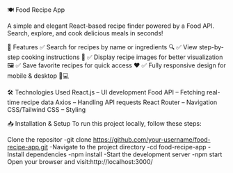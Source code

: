 🍽️ Food Recipe App

A simple and elegant React-based recipe finder powered by a Food API. Search, explore, and cook delicious meals in seconds!


📌 Features
✅ Search for recipes by name or ingredients 🔍
✅ View step-by-step cooking instructions 📖
✅ Display recipe images for better visualization 🖼️
✅ Save favorite recipes for quick access ❤️
✅ Fully responsive design for mobile & desktop 📱💻


🛠️ Technologies Used
React.js – UI development
Food API – Fetching real-time recipe data
Axios – Handling API requests
React Router – Navigation
CSS/Tailwind CSS – Styling


📥 Installation & Setup
To run this project locally, follow these steps:

Clone the repositor
-git clone https://github.com/your-username/food-recipe-app.git
-Navigate to the project directory
-cd food-recipe-app
-Install dependencies
-npm install
-Start the development server
-npm start
Open your browser and visit:http://localhost:3000/
